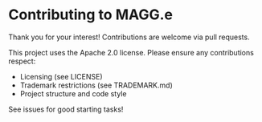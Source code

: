 # Contributing to MAGG.e

Thank you for your interest! Contributions are welcome via pull requests.

This project uses the Apache 2.0 license. Please ensure any contributions respect:
- Licensing (see LICENSE)
- Trademark restrictions (see TRADEMARK.md)
- Project structure and code style

See issues for good starting tasks!
